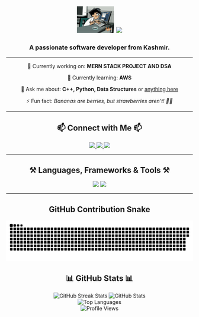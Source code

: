 <h1 align="center">
    <img src="mynew.gif" alt="My New GIF" width="100"/>
    <img src="https://readme-typing-svg.herokuapp.com/?font=Righteous&size=35&center=true&vCenter=true&width=500&height=70&duration=2000&lines=Hi+There!+👋;+I'm+Sahil+Rashid!;"/>
</h1>

<h3 align="center">A passionate software developer from Kashmir.</h3>

---

<div align="center">
    <p>🔭 Currently working on: <strong>MERN STACK PROJECT AND DSA</strong></p>
    <p>🌱 Currently learning: <strong>AWS</strong></p>
    <p>💬 Ask me about: <strong>C++, Python, Data Structures</strong> or <a href="https://github.com/sahilrashid10/sahilrashid10/issues">anything here</a></p>
    <p>⚡ Fun fact: <em>Bananas are berries, but strawberries aren't! 🍌🍓</em></p>
</div>

---

<h2 align="center">📫 Connect with Me 📫</h2>
<div align="center"> 
    <a href="mailto:srashid_be22@thapar.edu">
        <img src="https://img.shields.io/badge/Gmail-333333?style=for-the-badge&logo=gmail&logoColor=red"/>
    </a>
    <a href="https://linkedin.com/in/sahil-rashid-211304323/" target="_blank">
        <img src="https://img.shields.io/badge/LinkedIn-0077B5?style=for-the-badge&logo=linkedin&logoColor=white"/>
    </a>
    <a href="https://sahilrashid10.github.io" target="_blank">
        <img src="https://img.shields.io/badge/Portfolio-FF5722?style=for-the-badge&logo=todoist&logoColor=white"/>
    </a>
</div>

---

<h2 align="center">⚒️ Languages, Frameworks & Tools ⚒️</h2>
<div align="center">
    <img src="https://skillicons.dev/icons?i=react,bootstrap,mui,html,css,vscode,github,figma,tailwind,git,r"/>
    <img src="https://skillicons.dev/icons?i=nodejs,python,javascript,typescript,express,firebase,mongodb,c,java,nextjs,mysql,flask"/>
</div>

---
<h2 align="center">GitHub Contribution Snake </h2>
<div align="center">
    <img src="https://github.com/sahilrashid10/sahilrashid10/blob/output/github-snake-dark.svg" alt="Snake Animation"/>
</div>

<h2 align="center">📊 GitHub Stats 📊</h2>
<div align="center">
    <img width=390 src="https://github-readme-streak-stats-salesp07.vercel.app/?user=sahilrashid10&count_private=true&theme=react&border_radius=10" alt="GitHub Streak Stats"/>
    <img width=390 src="https://github-readme-stats-salesp07.vercel.app/api?username=sahilrashid10&count_private=true&show_icons=true&theme=react&rank_icon=github&border_radius=10" alt="GitHub Stats"/>
    <br/>
    <img width=325 src="https://github-readme-stats-salesp07.vercel.app/api/top-langs/?username=sahilrashid10&hide=HTML&langs_count=8&layout=compact&theme=react&border_radius=10&size_weight=0.5&count_weight=0.5&exclude_repo=github-readme-stats" alt="Top Languages"/>
</div>
<div align="center">
    <img src="https://visitor-badge.laobi.icu/badge?page_id=sahilrashid10.sahilrashid10" alt="Profile Views"/>
    <br/>
</div>

